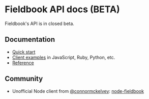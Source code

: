 Fieldbook API docs (BETA)
=========================

Fieldbook's API is in closed beta.

Documentation
-------------

* [Quick start](quick-start.md)
* [Client examples](client-examples.md) in JavaScript, Ruby, Python, etc.
* [Reference](reference.md)

Community
---------

* Unofficial Node client from [@connormckelvey](https://github.com/connormckelvey): [node-fieldbook](https://www.npmjs.com/package/node-fieldbook)
